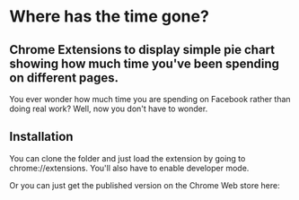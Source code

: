 # Where has the time gone? 

## Chrome Extensions to display simple pie chart showing how much time you've been spending on different pages.

You ever wonder how much time you are spending on Facebook rather than 
doing real work? Well, now you don't have to wonder.

## Installation

You can clone the folder and just load the extension by going to
chrome://extensions.  You'll also have to enable developer mode.

Or you can just get the published version on the Chrome Web store here:
<tbd>

